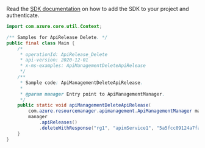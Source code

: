 Read the [SDK documentation](https://github.com/Azure/azure-sdk-for-java/blob/azure-resourcemanager-apimanagement_1.0.0-beta.2/sdk/apimanagement/azure-resourcemanager-apimanagement/README.md) on how to add the SDK to your project and authenticate.

```java
import com.azure.core.util.Context;

/** Samples for ApiRelease Delete. */
public final class Main {
    /*
     * operationId: ApiRelease_Delete
     * api-version: 2020-12-01
     * x-ms-examples: ApiManagementDeleteApiRelease
     */
    /**
     * Sample code: ApiManagementDeleteApiRelease.
     *
     * @param manager Entry point to ApiManagementManager.
     */
    public static void apiManagementDeleteApiRelease(
        com.azure.resourcemanager.apimanagement.ApiManagementManager manager) {
        manager
            .apiReleases()
            .deleteWithResponse("rg1", "apimService1", "5a5fcc09124a7fa9b89f2f1d", "testrev", "*", Context.NONE);
    }
}
```
